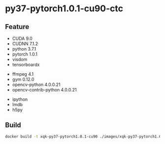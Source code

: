 # py37-pytorch1.0.1-cu90-ctc

## Feature

* CUDA 9.0 
* CUDNN 7.1.2
* python 3.7.1
* pytorch 1.0.1
* visdom
* tensorboardx
<!-- * warpctc-pytorch -->
* ffmpeg 4.1
* gym 0.12.0
* opencv-python 4.0.0.21
* opencv-contrib-python 4.0.0.21

+ ipython
+ lmdb
+ h5py

## Build

```bash
docker build -t xqk-py37-pytorch1.0.1-cu90 ./images/xqk-py37-pytorch1.0.1-cu90/
```
